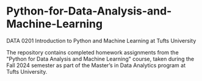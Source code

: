 # Python-for-Data-Analysis-and-Machine-Learning
DATA 0201 Introduction to Python and Machine Learning at Tufts University

The repository contains completed homework assignments from the "Python for Data Analysis and Machine Learning" course, taken during the Fall 2024 semester as part of the Master’s in Data Analytics program at Tufts University.
